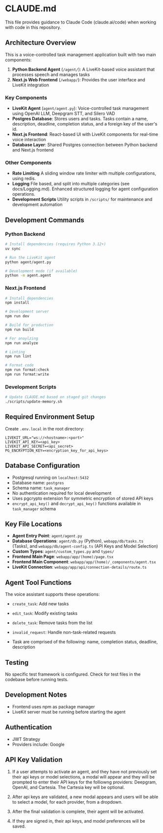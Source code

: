 # CLAUDE.md

This file provides guidance to Claude Code (claude.ai/code) when working with code in this repository.

## Architecture Overview

This is a voice-controlled task management application built with two main components:

1. **Python Backend Agent** (`/agent/`): A LiveKit-based voice assistant that processes speech and manages tasks
2. **Next.js Web Frontend** (`/webapp/`): Provides the user interface and LiveKit integration

### Key Components

- **LiveKit Agent** (`agent/agent.py`): Voice-controlled task management using OpenAI LLM, Deepgram STT, and Silero VAD
- **Postgres Database**: Stores users and tasks. Tasks contain a name, description, deadline, completion status, and a foreign key of the user's id.
- **Next.js Frontend**: React-based UI with LiveKit components for real-time voice interaction
- **Database Layer**: Shared Postgres connection between Python backend and Next.js frontend

### Other Components

- **Rate Limiting** A sliding window rate limiter with multiple configurations, using redis.
- **Logging** File based, and split into multiple categories (see docs/Logging.md). Enhanced structured logging for agent configuration operations.
- **Development Scripts** Utility scripts in `/scripts/` for maintenance and development automation

## Development Commands

### Python Backend
```bash
# Install dependencies (requires Python 3.12+)
uv sync

# Run the LiveKit agent
python agent/agent.py

# Development mode (if available)
python -m agent.agent
```

### Next.js Frontend
```bash
# Install dependencies
npm install

# Development server
npm run dev

# Build for production
npm run build

# For anaylzing
npm run analyze

# Linting
npm run lint

# Format code
npm run format:check
npm run format:write
```

### Development Scripts
```bash
# Update CLAUDE.md based on staged git changes
./scripts/update-memory.sh
```

## Required Environment Setup

Create `.env.local` in the root directory:
```
LIVEKIT_URL="ws://<hostname>:<port>"
LIVEKIT_API_KEY=<api_key>
LIVEKIT_API_SECRET=<api_secret>
PG_ENCRYPTION_KEY=<encryption_key_for_api_keys>
```

## Database Configuration

- Postgresql running on `localhost:5432`
- Database name: `postgres`
- Schema name: `task_manager`
- No authentication required for local development
- Uses pgcrypto extension for symmetric encryption of stored API keys
- `encrypt_api_key()` and `decrypt_api_key()` functions available in `task_manager` schema

## Key File Locations

- **Agent Entry Point**: `agent/agent.py`
- **Database Operations**: `agent/db.py` (Python), `webapp/db/tasks.ts` (Tasks), and `webapp/db/agent-config.ts` (API Keys and Model Selection)
- **Custom Types**: `agent/custom_types.py` and `types/`
- **Frontend Main Page**: `webapp/app/(home)/page.tsx`
- **Frontend Main Component**: `webapp/app/(home)/_components/agent.tsx`
- **LiveKit Connection**: `webapp/app/api/connection-details/route.ts`

## Agent Tool Functions

The voice assistant supports these operations:
- `create_task`: Add new tasks
- `edit_task`: Modify existing tasks 
- `delete_task`: Remove tasks from the list
- `invalid_request`: Handle non-task-related requests

- Task are comprised of the following: name, completion status, deadline, description

## Testing

No specific test framework is configured. Check for test files in the codebase before running tests.

## Development Notes

- Frontend uses npm as package manager
- LiveKit server must be running before starting the agent

## Authentication
- JWT Strategy
- Providers include: Google

## API Key Validation
1. If a user attempts to activate an agent, and they have not previously set their api keys or model selections, a modal will appear and they will be prompted to enter their API keys for the folliowng providers: Deepgram, OpenAI, and Cartesia. The Cartesia key will be optional.

2. After api keys are validated, a new modal appears and users will be able to select a model, for each provider, from a dropdown.

3. After the final validation is complete, their agent will be activated.

4. If they are signed in, their api keys, and model preferences will be saved.